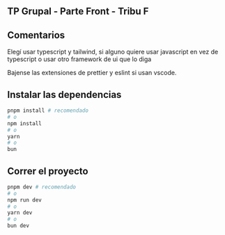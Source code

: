 ## TP Grupal - Parte Front - Tribu F

## Comentarios

Elegí usar typescript y tailwind, si alguno quiere usar javascript en vez de typescript o usar otro framework de ui que lo diga

Bajense las extensiones de prettier y eslint si usan vscode.

## Instalar las dependencias

```bash
pnpm install # recomendado
# o
npm install
# o
yarn
# o
bun
```

## Correr el proyecto


```bash
pnpm dev # recomendado
# o
npm run dev
# o
yarn dev
# o
bun dev
```
